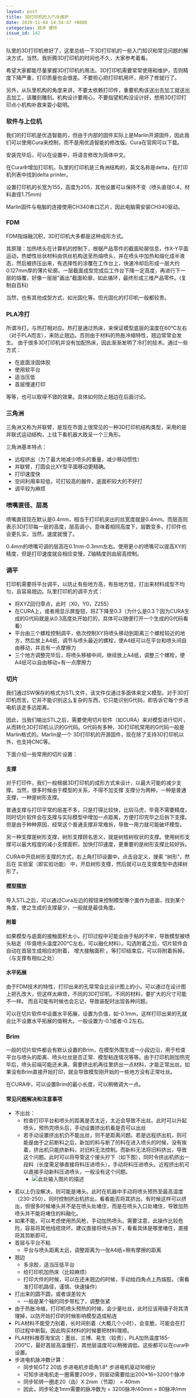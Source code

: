 ```yaml
---
layout: post
title: 3D打印机的入门与维护 
date: 2020-11-04 14:54:47 +0800
categories: 技术 硬件
issue_id: 142
---
```


队里的3D打印机修好了，这里总结一下3D打印机的一些入门知识和常见问题的解决方式，当然，我折腾3D打印机的时间也不久，大家参考着看。

希望大家都能尽量掌握3D打印机的用法。3D打印机需要常常使用和维护，否则精度下降严重，打印质量也会很差。不要担心把打印机用坏，用坏了修就行了。

另外，从队里机构的角度来讲，不要太依赖打印件，重要机构该送出去加工就送出去加工，该雕刻雕刻。机构设计要用心，不要指望机构没设计好，想用3D打印打印点小机构补救来耍小聪明。

### 软件与上位机

我们的打印机是优造智能的，但由于内部的固件实际上是Marlin开源固件，因此我们可以使用Cura来控制，而不是用优造智能的修改版。Cura在官网可以下载。

安装完毕后，可以在设置中，将语言修改为简体中文。

在Cura中增加打印机，队里的打印机是三角洲结构的，英文名称是delta，在打印机列表中找到delta printer。

设置打印机的长宽为155，高度为205，其他设置可以保持不变（喷头直径0.4，材料直径1.75mm)

Marlin固件与电脑的连接使用CH340串口芯片，因此电脑需安装CH340驱动。



### FDM

FDM指熔融沉积，3D打印机大多都是这种成形方式。

其原理：加热喷头在计算机的控制下，根据产品零件的截面轮廓信息，作X-Y平面运动，热塑性丝状材料由供丝机构送至热熔喷头，并在喷头中加热和熔化成半液态，然后被挤压出来，有选择性的涂覆在工作台上，快速冷却后形成一层大约0.127mm厚的薄片轮廓。一层截面成型完成后工作台下降一定高度，再进行下一层的熔覆，好像一层层"画出"截面轮廓，如此循环，最终形成三维产品零件。(复制自百科)

当然，也有其他成型方式，如光固化等。但光固化的打印机一般都较贵。

### PLA冷打

所谓冷打，与热打相对应。热打是通过热床，来保证模型底层的温度在60℃左右（对于PLA而言），来防止翘边。否则由于材料的热胀冷缩特性，翘边常常会发生。
由于很多3D打印机并没有加配热床，因此渐渐发明了冷打的技术。通过一些方式：

- 在底面涂固体胶
- 使用软平台
- 适当压低
- 首层慢速打印
  
等等，也可以取得不错的效果。具体如何防止翘边在后面讨论。

### 三角洲
三角洲又称为并联臂，是现在市面上很常见的一种3D打印机结构类型，采用的是并联式运动结构，上往下看机器大致呈一个三角形。

三角洲基本特点：

- 远程挤出（为了最大地减少喷头的重量，减少移动惯性）
- 并联臂，打圆会比XY型平面移动更精确。
- 打印速度快
- 空间利用率较低，可打较高的器件，底面积较大的不好打
- 调平较为麻烦

### 喷嘴直径、层高

喷嘴直径现在默认是0.4mm，相当于打印机突出的丝宽度就是0.4mm。而层高则表示3D打印每一层的高度，层高调小，意味着相同高度下，层数变多，打印件也会更扎实，当然，速度就慢了。

0.4mm的喷嘴可调的层高在0.1mm-0.3mm左右。使用更小的喷嘴可以提高XY的精度，但是打印速度就会相应变慢，Z轴精度则由层高控制。

### 调平

打印机需要将平台调平，以防止有些地方高，有些地方低，打出来材料成型不均匀，且容易翘边。队里打印机的调平方式：

- 将XYZ回归零点，此时（X0，Y0，Z255）
- 在CURA上，或者用显示屏旋钮，将Z下降至0.3（为什么是0.3？因为CURA生成的G代码就是从0.3高度处开始打的，具体可以随便打开一个生成的G代码看看）
- 平台由三个螺栓控制调平，依次控制XY将喷头移动到距离三个螺栓较近的地方，然后放上A4纸，调节与喷头最近的螺栓，使A4纸可以在平台和喷头间自由移动，并且有一点摩擦力
- 三个地方调整完毕后，将喷头移植中间，继续放上A4纸，调整三个螺栓，使A4纸可以自由移动+有一点摩擦力
  

### 切片

我们通过SW保存的格式为STL文件，该文件仅通过多面体来定义模型。对于3D打印机而言，它并不能识别这么复杂的东西，它只能识别G代码，即告诉它每个步进电机该走多远距离。

因此，当我们输出STL之后，需要使用切片软件（如CURA）来对模型进行切片，从而转化3D打印机认识的G代码。G代码有多种，3D打印机常用的G代码一般是Marlin格式的。Marlin是一个
3D打印机的开源固件，现在除了支持3D打印机以外，也支持CNC等。

下面介绍一些常用的切片设置：


#### 支撑
  
对于打印件，我们一般根据3D打印机的成形方式来设计，以最大可能的减少支撑。当然，很多时候由于模型的关系，不得不加支撑
支撑分为两种，一种是普通支撑，一种是树形支撑。

普通支撑与打印平常的层差不多，只是打得比较快，比较马虎，毕竟不需要精度，同时切片软件会在支撑与实际模型中增加一点距离，方便打印完毕之后拆下支撑。
但是由于种种原因，经常这个普通支撑非常难拆，导致一用力就可能破坏模型。

另一种支撑是树形支撑，树形支撑顾名思义，就是树枝树杈状的支撑。使用树形支撑可以最大程度的减小支撑面积，加快打印速度，更重要的是树形支撑比较好拆。

CURA中开启树形支撑的方式，右上角打印设置中，点击自定义，搜索 “树形”，然后在 实验室（即实验功能） 中，开启树形支撑，然后就可以在支撑类型中选择树形了。

#### 模型摆放

导入STL之后，可以通过Cura左边的按钮来控制模型哪个面作为底面，找到某个角度，使之生成的支撑最少，一般就是最佳角度。


#### 附着

如果模型与底面的接触面积太小，打印过程中可能会由于粘的不牢，导致模型被喷头粘走（毕竟喷头温度200℃左右，可以融化材料）。勾选附着之后，切片软件会自动在首层生成相应的附着，
增大接触面积 。等打印结束后，可以将附着拆掉。（与支撑有相似之处）

#### 水平拓展

由于FDM技术的特性，打印出来的孔常常会比设计图上的小。可以通过在设计图上把孔改大，但这样太麻烦，不同的3D打印机，不同的材料，要扩大的尺寸可能不一样。
而且可能有时候也会忘记，导致装配时出现各种问题。

可以在切片软件中设置水平拓展，设置为负值，如-0.1mm，这样打印出来的孔就会比不设置水平拓展的值稍大。一般设置为-0.1或者-0.2左右。

### Brim

一般的切片软件都会有默认设置的Brim，在模型外围生成一小段边沿，用于检查平台与喷头的距离、喷头吐丝是否正常、模型粘连情况等等。由于打印机刚加热完毕后，喷头前端可能还未满，需要挤出机再往里挤出一点材料，才能正常出丝。如果没有Brim直接开始打印，就会导致模型刚开始的一些地方没有正常吐丝。

在CURA中，可以设置Brim的最小长度，可以稍微调大一点。

#### 常见问题解决和注意事项

- 不出丝：
  - 检查打印平台和喷头的距离是否太近，太近会导致不出丝。此时可以升起喷头，预热完喷头后，手动设置挤出机看是否可以出丝
  - 若手动设置挤出机仍不能出丝，则不是距离问题。若是远程挤出机，则可能是由于之前断料之后，新加的料与断了的料在进入喷头的时候，没有挨着，挤出机只能挤新料，对旧料无法控制。而新料无法将旧料挤出，导致这个问题。此时可以将导管这个接头拧下（如下图），同时令挤出机挤出一段料（长度需足够直接将料压进喷头），手动将料压进喷头。近程挤出机可以直接手动新料压进喷头，一般没有这个问题。
    - ![此处输入图片的描述][1]

[1]: https://raw.githubusercontent.com/Ncerzzk/MyBlog/master/img/guangzi.jpg
  - 若以上仍没解决，则可能是堵头。此时在机器中手动将喷头预热至最高温度（230-250），同时控制挤出机挤出，看看能否将其挤出。有时候这样可以挤出，但很多时候堵头并不是在喷头处堵住，而是在喷头入口处堵住，导致加热喷头并不能将堵住的料融化。
  - 如果不能，可以考虑使用热风枪，手动加热喷头。需要注意，此操作比较危险，容易将其他线缆烧坏。建议直接将喷头拆下，看看具体是哪里堵住，直接将其剪断即可。
- 首层与平台不粘
  - 平台与喷头距离太远，调整距离为一张A4纸+稍有摩擦的距离
- 翘边
  - 多涂胶，适当压低平台
  - 给打印机加热床（比较麻烦）
  - 打印大件的时候，可以在还未翘边的时候，手动给四角点上热熔胶。（需看准打印机路径，谨慎、快速操作）
- 打出来的圆不圆，或者误差较大
  - 一般是某个轴的同步带松了，调整张紧
- 由于热胀冷缩，打印机喷头预热的时候，会少量吐丝，此时应该用镊子将其清理掉，以防开始打印的时候影响模型造成粘连
- PLA材料不能受力别着，长时间别着（大概几个小时），会变脆，可能会在打印过程中断裂。因此购买材料的时候要把材料理顺。
- PLA材料推荐淘宝店：墨丝、兰博、易生（较贵），PLA加热温度185-200℃，最好首层高温慢打，其他层温度可以稍微调低。这些都可以在cura中设置。
- 步进电机脉冲数计算：
  - 同步轮GT2 20齿 步进电机步距角1.8° 步进电机驱动16细分
  - 可知步进电机走一圈需要200步，则驱动需要给出200*16=3200个脉冲
  - 同步轮转一圈走20（齿）X 2mm（节距） = 40mm
  - 因此，同步轮走1mm需要的脉冲数为 = 3200脉冲/40mm = 80脉冲/mm